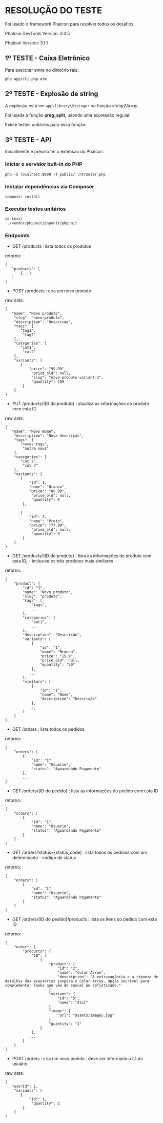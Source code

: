 RESOLUÇÃO DO TESTE
==================

Foi usado o framework Phalcon para resolver todos os desafios.

Phalcon DevTools Version: 3.0.5

Phalcon Version: 3.1.1

## 1º TESTE - Caixa Eletrônico

Para executar entre no diretório raiz.

```php app/cli.php atm```

## 2º TESTE - Explosão de string

A explosão está em ```app\library\Stringer``` na função *string2Array*.

Foi usada a função **preg_split**, usando uma expressão regular.

Existe testes unitários para essa função.

## 3º TESTE - API

Inicialmente é preciso ter a extensão do Phalcon

### Iniciar o servidor bult-in do PHP
```
php -S localhost:8000 -t public/ .htrouter.php
```
### Instalar dependências via Composer

```
composer install
```

### Executar testes unitários

```
cd test/
../vendor/phpunit/phpunit/phpunit
```

### Endpoints

 - GET /products : lista todos os produtos
 
 retorno:
 ```
 { 
    "products": [
        {...}
    ]
 }
 ```
 
 - POST /products : cria um novo produto
 
 raw data:
 ```
 {
 	"name": "Novo produto",
     "slug": "novo-produto",
     "description": "Descricao",
     "tags": [
     	"tag1",
         "tag2"
     ],
     "categories": [
     	"cat1",
         "cat2"
     ],
     "variants": [
     	{
         	"price": "99.99",
             "price_old": null,
             "slug": "novo-produto-variant-1",
             "quantity": 199
         }
     ]
 }
 ```
 
 - PUT /products/{ID do produto} : atualiza as informações do produto com esta ID
 
 raw data:
 ```
 {
 	"name": "Novo Nome",
     "description": "Nova descrição",
     "tags": [
     	"novas tags",
         "outra nova"
     ],
     "categories": [
     	"cat 2",
         "cat 3"
     ],
     "variants": [
     	{
         	"id": 1,
         	"name": "Branco",
         	"price": "88.99",
             "price_old": null,
             "quantity": 5
         },
         
     	{
         	"id": 2,
         	"name": "Preto",
         	"price": "77.99",
             "price_old": null,
             "quantity": 9
         }
     ]
 }
 ```
 
 - GET /products/{ID do produto} : lista as informações do produto com esta ID,  - inclusive os três produtos mais similares
 
 retorno:
 ```
 {
     "product": {
         "id": "1",
         "name": "Novo produto",
         "slug": "produto",
         "tags": [
             "tags",
             ...
         ],
         "categories": [
             "cat1",
             ...
         ],
         "description": "Descrição",
         "variants": [
             {
                 "id": "1",
                 "name": "Branca",
                 "price": "15.9",
                 "price_old": null,
                 "quantity": "50"
             },
            ...
         ],
         "similars": [
             {
                 "id": "1",
                 "name": "Nome",
                 "description": "Descrição"
             },
            ...
         ]
     }
 }
 ```
 
 - GET /orders : lista todos os pedidos
 
 retorno:
 ```
 {
     "orders": [
         {
             "id": "1",
             "name": "Usuario",
             "status": "Aguardando Pagamento"
         },
         ...
 }
 ```
 
 - GET /orders/{ID do pedido} : lista as informações do pedido com esta ID
 
 retorno:
 ```
 {
     "orders": [
         {
             "id": "1",
             "name": "Usuario",
             "status": "Aguardando Pagamento"
         }
     ]
 }
 ```
 - GET /orders?status={status_code} : lista todos os pedidos com um determinado  - código de status
 
  retorno:
  ```
  {
      "orders": [
          {
              "id": "1",
              "name": "Usuario",
              "status": "Aguardando Pagamento"
          }
      ]
  }
  ```
 
 - GET /orders/{ID do pedido}/products : lista os itens do pedido com esta ID
 
 retorno:
 ```
 {
     "order": {
         "products": {
             "10": [
                 {
                     "product": {
                         "id": "2",
                         "name": "Colar Arrow",
                         "description": "A extravagância e a riqueza de detalhes dos acessórios inspira o Colar Arrow. Opção incrível para complementar looks que vão do casual ao sofisticado."
                     },
                     "variant": {
                         "id": "5",
                         "name": "Azul"
                     },
                     "image": {
                         "url": "assets/image5.jpg"
                     },
                     "quantity": "1"
                 }
             ],
            ...
         }
     }
 }
 ```
 
 - POST /orders : cria um novo pedido ; deve ser informado o ID do usuário
 
 raw data:
 ```
 {
 	"userId": 1,
     "variants": [
     	{
         	"id": 1,
             "quantity": 2
         }
     ]
 }
 ```
